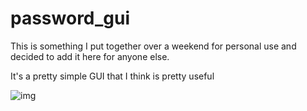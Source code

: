# password_gui
This is something I put together over a weekend for personal use and decided to add it here for anyone else. 

It's a pretty simple GUI that I think is pretty useful

![img](images1)
